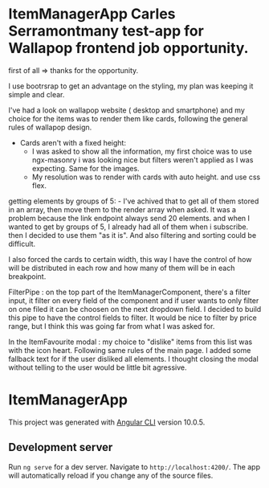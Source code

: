 # ItemManagerApp Carles Serramontmany test-app for Wallapop frontend job opportunity.

first of all => thanks for the opportunity. 

I use bootrsrap to get an advantage on the styling, my plan was keeping it simple and clear. 

I've had a look on wallapop website ( desktop and smartphone) and my choice for the items was to render them like cards, following the general rules of wallapop design. 
- Cards aren't with a fixed height: 
    - I was asked to show all the information, my first choice was to use ngx-masonry i was looking nice but filters weren't applied as I was expecting. Same for the images. 
    - My resolution was to render with cards with auto height. and use css flex. 

getting elements by groups of 5: 
    - I've achived that to get all of them stored in an array, then move them to the render array when asked. It was a problem because the link endpoint always send 20 elements. and when I wanted to get by groups of 5, I already had all of them when i subscribe. then I decided to use them "as it is". And also filtering and sorting could be difficult.  

I also forced the cards to certain width, this way I have the control of how will be distributed in each row and how many of them will be in each breakpoint. 

FilterPipe : on the top part of the ItemManagerComponent, there's a filter input, it filter on every field of the component and if user wants to only filter on one filed it can be choosen on the next dropdown field. I decided to build this pipe to have the control fields to filter. 
It would be nice to filter by price range, but I think this was going far from what I was asked for. 


In the ItemFavourite modal : my choice to "dislike" items from this list was with the icon heart. Following same rules of the main page. I added some fallback text for if the user disliked all elements. I thought closing the modal without telling to the user would be little bit agressive. 


# ItemManagerApp
This project was generated with [Angular CLI](https://github.com/angular/angular-cli) version 10.0.5.

## Development server

Run `ng serve` for a dev server. Navigate to `http://localhost:4200/`. The app will automatically reload if you change any of the source files.

